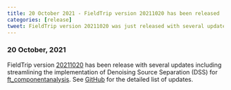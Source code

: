 ```yaml
---
title: 20 October 2021 - FieldTrip version 20211020 has been released
categories: [release]
tweet: FieldTrip version 20211020 was just released with several updates including streamlining the implementation of Denoising Source Separation (DSS). See http://www.fieldtriptoolbox.org/#20-october-2021
---
```


### 20 October, 2021

FieldTrip version [20211020](http://github.com/fieldtrip/fieldtrip/releases/tag/20211020) has been release with several updates including streamlining the implementation of Denoising Source Separation (DSS) for [ft_componentanalysis](https://www.fieldtriptoolbox.org/reference/ft_componentanalysis/). See [GitHub](https://github.com/fieldtrip/fieldtrip/compare/20211016...20211020) for the detailed list of updates.
